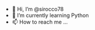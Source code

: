 - 👋 Hi, I’m @sirocco78
- 🌱 I’m currently learning Python
- 📫 How to reach me ...

<!---
sirocco78/sirocco78 is a ✨ special ✨ repository because its `README.md` (this file) appears on your GitHub profile.
You can click the Preview link to take a look at your changes.
--->
